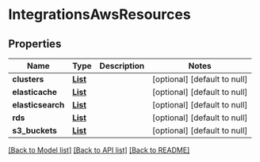 # IntegrationsAwsResources
## Properties

Name | Type | Description | Notes
------------ | ------------- | ------------- | -------------
**clusters** | [**List**](integrations.DescribeClusterOutput.md) |  | [optional] [default to null]
**elasticache** | [**List**](integrations.DescribeElasticacheCluster.md) |  | [optional] [default to null]
**elasticsearch** | [**List**](integrations.Elasticsearch.md) |  | [optional] [default to null]
**rds** | [**List**](integrations.DescribeDBInstancesOutput.md) |  | [optional] [default to null]
**s3\_buckets** | [**List**](integrations.BucketsInRegion.md) |  | [optional] [default to null]

[[Back to Model list]](../README.md#documentation-for-models) [[Back to API list]](../README.md#documentation-for-api-endpoints) [[Back to README]](../README.md)

